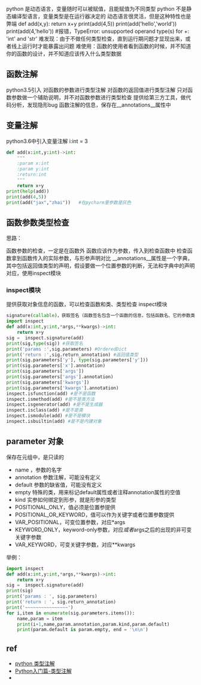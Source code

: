 

python 是动态语言，变量随时可以被赋值，且能赋值为不同类型
python 不是静态编译型语言，变量类型是在运行器决定的
动态语言很灵活，但是这种特性也是弊端
def add(x,y):
    return x+y
print(add(4,5))
print(add('hello','world'))
print(add(4,'hello')) #报错，TypeError: unsupported operand type(s) for +: 'int' and 'str'
难发现：由于不做任何类型检查，直到运行期问题才显现出来，或者线上运行时才能暴露出问题
难使用：函数的使用者看到函数的时候，并不知道你的函数的设计，并不知道应该传入什么类型数据





## 函数注解
python3.5引入
对函数的参数进行类型注解
对函数的返回值进行类型注解
只对函数参数做一个辅助说明，并不对函数参数进行类型检查
提供给第三方工具，做代码分析，发现隐形bug
函数注解的信息，保存在__annotations__属性中

## 变量注解
python3.6中引入变量注解 i:int = 3

```py
def add(x:int,y:int)->int:
    """
    :param x:int
    :param y:int
    :return:int
    """
    return x+y
print(help(add))
print(add(4,5))
print(add("jax","zhai"))   #在pycharm里参数是灰色
```



## 函数参数类型检查
思路：

函数参数的检查，一定是在函数外
函数应该作为参数，传入到检查函数中
检查函数拿到函数传入的实际参数，与形参声明对比
__annotations__属性是一个字典，其中包括返回值类型的声明，假设要做一个位置参数的判断，无法和字典中的声明对应，使用inspect模块

### inspect模块
提供获取对象信息的函数，可以检查函数和类、类型检查
inspect模块
```py
signature(callable)，获取签名（函数签名包含一个函数的信息，包括函数名、它的参数类型、它所在的类和名称空间及其他信息）
import inspect
def add(x:int,y:int,*args,**kwargs)->int:
    return x+y
sig =  inspect.signature(add)
print(sig,type(sig)) #获取签名
print('params :',sig.parameters) #OrderedDict
print('return :',sig.return_annotation) #返回值类型
print(sig.parameters['y'], type(sig.parameters['y']))
print(sig.parameters['x'].annotation)
print(sig.parameters['args'])
print(sig.parameters['args'].annotation)
print(sig.parameters['kwargs'])
print(sig.parameters['kwargs'].annotation)
inspect.isfunction(add) #是不是函数
inspect.ismethod(add) #是不是类方法
inspect.isgenerator(add) #是不是生成器
inspect.isclass(add) #是不是类
inspect.ismodule(add) #是不是模块
inspect.isbuiltin(add) #是不是内建对象
```

## parameter 对象
保存在元组中，是只读的
* name ，参数的名字
* annotation 参数注解，可能没有定义
* default 参数的缺省值，可能没有定义
* empty 特殊的类，用来标记default属性或者注释annotation属性的空值
* kind 实参如何绑定到形参，就是形参的类型
* POSITIONAL_ONLY，值必须是位置参提供
* POSITIONAL_OR_KEYWORD，值可以作为关键字或者位置参数提供
* VAR_POSITIONAL，可变位置参数，对应*args
* KEYWORD_ONLY，keyword-only参数，对应*或者*args之后的出现的非可变关键字参数
* VAR_KEYWORD，可变关键字参数，对应**kwargs

举例：
```py
import inspect
def add(x:int,y:int,*args,**kwargs)->int:
    return x+y
sig =  inspect.signature(add)
print(sig)
print('params : ', sig.parameters)
print('return : ', sig.return_annotation)
print('~~~~~~~~~~~~~~~~')
for i,item in enumerate(sig.parameters.items()):
    name,param = item
    print(i+1,name,param.annotation,param.kind,param.default)
    print(param.default is param.empty, end = '\n\n')
```





## ref 
* [python 类型注解](https://www.cnblogs.com/xzkzzz/p/11378842.html)
* [Python入门篇-类型注解](https://www.cnblogs.com/yinzhengjie/p/10971296.html)
* 